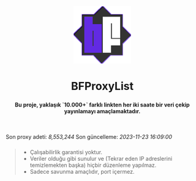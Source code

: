 <div align="center">
  <img height="150" src="https://raw.githubusercontent.com/bfservices/bf/main/bf.png"  />
</div>

###

<h1 align="center">BFProxyList</h1>

###

<h4 align="center">Bu proje, yaklaşık `10.000+` farklı linkten her iki saate bir veri çekip yayınlamayı amaçlamaktadır.</h4>
<br clear="both">

Son proxy adeti: <em><i> 8,553,244 </i></em>
Son güncelleme: <em><i> 2023-11-23 16:09:00 </i></em>

###


###
> - Çalışabilirlik garantisi yoktur.
> - Veriler olduğu gibi sunulur ve (Tekrar eden IP adreslerini temizlemekten başka) hiçbir düzenleme yapılmaz.
> - Sadece savunma amaçlıdır, port içermez.